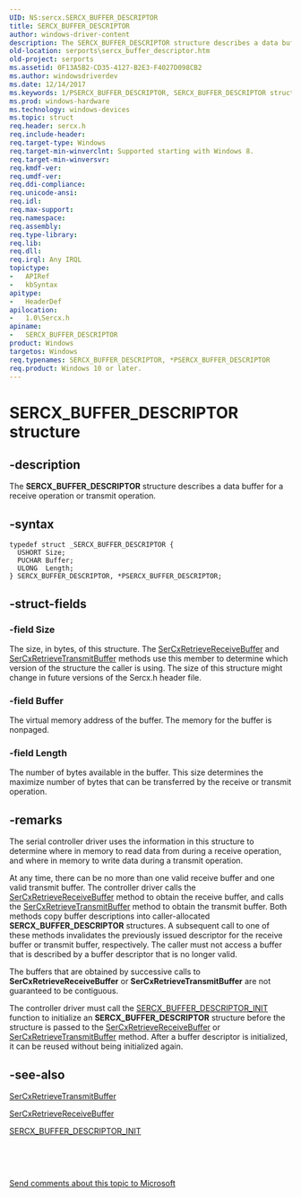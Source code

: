 ```yaml
---
UID: NS:sercx.SERCX_BUFFER_DESCRIPTOR
title: SERCX_BUFFER_DESCRIPTOR
author: windows-driver-content
description: The SERCX_BUFFER_DESCRIPTOR structure describes a data buffer for a receive operation or transmit operation.
old-location: serports\sercx_buffer_descriptor.htm
old-project: serports
ms.assetid: 0F13A5B2-CD35-4127-B2E3-F4027D098CB2
ms.author: windowsdriverdev
ms.date: 12/14/2017
ms.keywords: 1/PSERCX_BUFFER_DESCRIPTOR, SERCX_BUFFER_DESCRIPTOR structure [Serial Ports], SERCX_BUFFER_DESCRIPTOR, *PSERCX_BUFFER_DESCRIPTOR, PSERCX_BUFFER_DESCRIPTOR, 1/SERCX_BUFFER_DESCRIPTOR, serports.sercx_buffer_descriptor, PSERCX_BUFFER_DESCRIPTOR structure pointer [Serial Ports]
ms.prod: windows-hardware
ms.technology: windows-devices
ms.topic: struct
req.header: sercx.h
req.include-header: 
req.target-type: Windows
req.target-min-winverclnt: Supported starting with Windows 8.
req.target-min-winversvr: 
req.kmdf-ver: 
req.umdf-ver: 
req.ddi-compliance: 
req.unicode-ansi: 
req.idl: 
req.max-support: 
req.namespace: 
req.assembly: 
req.type-library: 
req.lib: 
req.dll: 
req.irql: Any IRQL
topictype:
-	APIRef
-	kbSyntax
apitype:
-	HeaderDef
apilocation:
-	1.0\Sercx.h
apiname:
-	SERCX_BUFFER_DESCRIPTOR
product: Windows
targetos: Windows
req.typenames: SERCX_BUFFER_DESCRIPTOR, *PSERCX_BUFFER_DESCRIPTOR
req.product: Windows 10 or later.
---
```


# SERCX_BUFFER_DESCRIPTOR structure


## -description


The <b>SERCX_BUFFER_DESCRIPTOR</b> structure describes a data buffer for a receive operation or transmit operation.


## -syntax


````
typedef struct _SERCX_BUFFER_DESCRIPTOR {
  USHORT Size;
  PUCHAR Buffer;
  ULONG  Length;
} SERCX_BUFFER_DESCRIPTOR, *PSERCX_BUFFER_DESCRIPTOR;
````


## -struct-fields




### -field Size

The size, in bytes, of this structure.  The <a href="..\sercx\nf-sercx-sercxretrievereceivebuffer.md">SerCxRetrieveReceiveBuffer</a> and <a href="..\sercx\nf-sercx-sercxretrievetransmitbuffer.md">SerCxRetrieveTransmitBuffer</a> methods use this member to determine which version of the structure the caller is using. The size of this structure might change in future versions of the Sercx.h header file.


### -field Buffer

The virtual memory address of the buffer. The memory for the buffer is nonpaged.


### -field Length

The number of bytes available in the buffer. This size determines the maximize number of bytes that can be transferred by the receive or transmit operation.


## -remarks


The serial  controller driver uses the information in this structure to determine where in memory to read data from during a receive operation, and where in memory to write data during a transmit operation.

At any time, there can be no more than one valid receive buffer and one valid transmit buffer.  The controller driver calls the <a href="..\sercx\nf-sercx-sercxretrievereceivebuffer.md">SerCxRetrieveReceiveBuffer</a> method to obtain the receive buffer, and calls the <a href="..\sercx\nf-sercx-sercxretrievetransmitbuffer.md">SerCxRetrieveTransmitBuffer</a> method to obtain the transmit buffer.  Both methods copy buffer descriptions into caller-allocated <b>SERCX_BUFFER_DESCRIPTOR</b> structures. A subsequent call to one of these methods invalidates the previously issued descriptor for the receive buffer or transmit buffer, respectively.  The caller must not access a buffer that is described by a buffer descriptor that is no longer valid.

The buffers that are obtained by successive calls to <b>SerCxRetrieveReceiveBuffer</b> or <b>SerCxRetrieveTransmitBuffer</b> are not guaranteed to be contiguous.

The controller driver must call the <a href="..\sercx\nf-sercx-sercx_buffer_descriptor_init.md">SERCX_BUFFER_DESCRIPTOR_INIT</a> function to initialize an <b>SERCX_BUFFER_DESCRIPTOR</b> structure before the structure is passed to the <a href="..\sercx\nf-sercx-sercxretrievereceivebuffer.md">SerCxRetrieveReceiveBuffer</a> or <a href="..\sercx\nf-sercx-sercxretrievetransmitbuffer.md">SerCxRetrieveTransmitBuffer</a> method. After a buffer descriptor is initialized, it can be reused without being initialized again.



## -see-also

<a href="..\sercx\nf-sercx-sercxretrievetransmitbuffer.md">SerCxRetrieveTransmitBuffer</a>

<a href="..\sercx\nf-sercx-sercxretrievereceivebuffer.md">SerCxRetrieveReceiveBuffer</a>

<a href="..\sercx\nf-sercx-sercx_buffer_descriptor_init.md">SERCX_BUFFER_DESCRIPTOR_INIT</a>

 

 

<a href="mailto:wsddocfb@microsoft.com?subject=Documentation%20feedback [serports\serports]:%20SERCX_BUFFER_DESCRIPTOR structure%20 RELEASE:%20(12/14/2017)&amp;body=%0A%0APRIVACY STATEMENT%0A%0AWe use your feedback to improve the documentation. We don't use your email address for any other purpose, and we'll remove your email address from our system after the issue that you're reporting is fixed. While we're working to fix this issue, we might send you an email message to ask for more info. Later, we might also send you an email message to let you know that we've addressed your feedback.%0A%0AFor more info about Microsoft's privacy policy, see http://privacy.microsoft.com/en-us/default.aspx." title="Send comments about this topic to Microsoft">Send comments about this topic to Microsoft</a>

